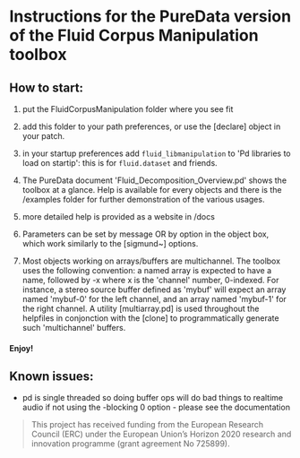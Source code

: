 # Instructions for the PureData version of the Fluid Corpus Manipulation toolbox

## How to start:

1. put the FluidCorpusManipulation folder where you see fit

2. add this folder to your path preferences, or use the [declare] object in your patch.

3. in your startup preferences add `fluid_libmanipulation` to 'Pd libraries to load on startip': this is for `fluid.dataset` and friends. 

4. The PureData document 'Fluid_Decomposition_Overview.pd' shows the toolbox at a glance. Help is available for every objects and there is the /examples folder for further demonstration of the various usages.

5. more detailed help is provided as a website in /docs

6. Parameters can be set by message OR by option in the object box, which work similarly to the [sigmund~] options.

7. Most objects working on arrays/buffers are multichannel. The toolbox uses the following convention: a named array is expected to have a name, followed by -x where x is the 'channel' number, 0-indexed. For instance, a stereo source buffer defined as 'mybuf' will expect an array named 'mybuf-0' for the left channel, and an array named 'mybuf-1' for the right channel. A utility [multiarray.pd] is used throughout the helpfiles in conjonction with the [clone] to programmatically generate such 'multichannel' buffers.

#### Enjoy!


## Known issues:
- pd is single threaded so doing buffer ops will do bad things to realtime audio if not using the -blocking 0 option - please see the documentation

> This project has received funding from the European Research Council (ERC) under the European Union’s Horizon 2020 research and innovation programme (grant agreement No 725899).
